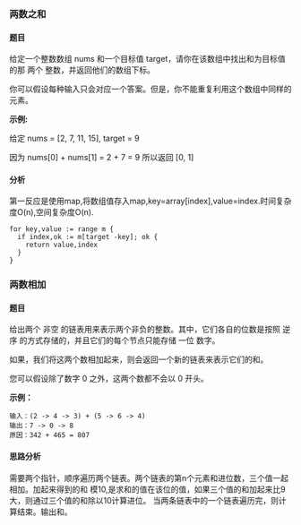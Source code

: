 ### 两数之和

#### 题目
给定一个整数数组 nums 和一个目标值 target，请你在该数组中找出和为目标值的那 两个 整数，并返回他们的数组下标。

你可以假设每种输入只会对应一个答案。但是，你不能重复利用这个数组中同样的元素。

**示例:**

给定 nums = [2, 7, 11, 15], target = 9

因为 nums[0] + nums[1] = 2 + 7 = 9
所以返回 [0, 1]

#### 分析

第一反应是使用map,将数组值存入map,key=array[index],value=index.时间复杂度O(n),空间复杂度O(n).
```
for key,value := range m {
  if index,ok := m[target -key]; ok {
    return value,index
  }
}
```

### 两数相加
#### 题目

给出两个 非空 的链表用来表示两个非负的整数。其中，它们各自的位数是按照 逆序 的方式存储的，并且它们的每个节点只能存储 一位 数字。

如果，我们将这两个数相加起来，则会返回一个新的链表来表示它们的和。

您可以假设除了数字 0 之外，这两个数都不会以 0 开头。

**示例：**
```
输入：(2 -> 4 -> 3) + (5 -> 6 -> 4)
输出：7 -> 0 -> 8
原因：342 + 465 = 807
```
#### 思路分析
需要两个指针，顺序遍历两个链表。两个链表的第n个元素和进位数，三个值一起相加。加起来得到的和 模10,是求和的值在该位的值，如果三个值的和加起来比9大，则通过三个值的和除以10计算进位。
当两条链表中的一个链表遍历完，则计算结束。输出和。
